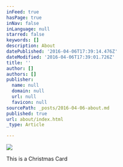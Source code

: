```yaml
---
inFeed: true
hasPage: true
inNav: false
inLanguage: null
starred: false
keywords: []
description: About
datePublished: '2016-04-06T17:39:14.476Z'
dateModified: '2016-04-06T17:39:01.726Z'
title: ''
author: []
authors: []
publisher:
  name: null
  domain: null
  url: null
  favicon: null
sourcePath: _posts/2016-04-06-about.md
published: true
url: about/index.html
_type: Article

---
```

![](https://the-grid-user-content.s3-us-west-2.amazonaws.com/48dd25cc-44b7-4d92-8531-2a276992756f.jpg)

This is a Christmas Card